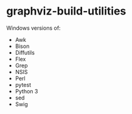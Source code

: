 # graphviz-build-utilities
Windows versions of:

* Awk
* Bison
* Diffutils
* Flex
* Grep
* NSIS
* Perl
* pytest
* Python 3
* sed
* Swig
